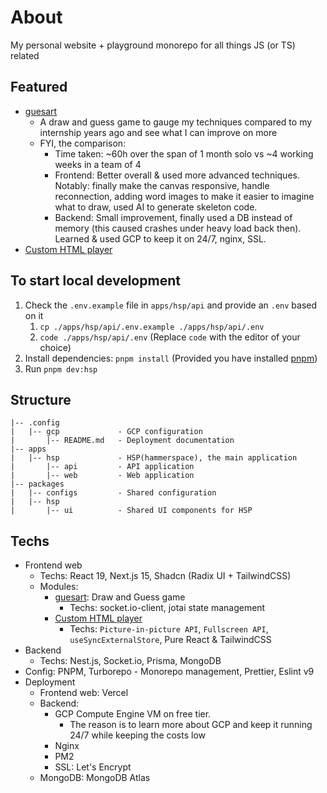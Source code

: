 # About

My personal website + playground monorepo for all things JS (or TS) related

## Featured

- [guesart](https://web.hspln.com)
  - A draw and guess game to gauge my techniques compared to my internship years ago and see what I can improve on more
  - FYI, the comparison:
    - Time taken: ~60h over the span of 1 month solo  vs ~4 working weeks in a team of 4
    - Frontend: Better overall & used more advanced techniques. Notably: finally make the canvas responsive, handle reconnection, adding word images to make it easier to imagine what to draw, used AI to generate skeleton code.
    - Backend: Small improvement, finally used a DB instead of memory (this caused crashes under heavy load back then). Learned & used GCP to keep it on 24/7, nginx, SSL.
- [Custom HTML player](https://web.hspln.com/player)

## To start local development

1. Check the `.env.example` file in `apps/hsp/api` and provide an `.env` based on it 
   1. `cp ./apps/hsp/api/.env.example ./apps/hsp/api/.env`
   2. `code ./apps/hsp/api/.env` (Replace `code` with the editor of your choice)
2. Install dependencies: `pnpm install` (Provided you have installed [pnpm](https://pnpm.io/installation))
3. Run `pnpm dev:hsp`

## Structure

```
|-- .config
|   |-- gcp             - GCP configuration
|       |-- README.md   - Deployment documentation
|-- apps
|   |-- hsp             - HSP(hammerspace), the main application
|       |-- api         - API application
|       |-- web         - Web application
|-- packages
|   |-- configs         - Shared configuration
|   |-- hsp
|       |-- ui          - Shared UI components for HSP
```

## Techs

- Frontend web
  - Techs: React 19, Next.js 15, Shadcn (Radix UI + TailwindCSS)
  - Modules:
    - [guesart](https://web.hspln.com): Draw and Guess game
      - Techs: socket.io-client, jotai state management
    - [Custom HTML player](https://web.hspln.com/player)
      - Techs: `Picture-in-picture API`, `Fullscreen API`, `useSyncExternalStore`, Pure React & TailwindCSS
- Backend
  - Techs: Nest.js, Socket.io, Prisma, MongoDB
- Config: PNPM, Turborepo - Monorepo management, Prettier, Eslint v9
- Deployment
  - Frontend web: Vercel
  - Backend: 
    - GCP Compute Engine VM on free tier.
      - The reason is to learn more about GCP and keep it running 24/7 while keeping the costs low
    - Nginx
    - PM2
    - SSL: Let's Encrypt
  - MongoDB: MongoDB Atlas
